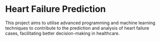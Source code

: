 # Heart Failure Prediction
 This project aims to utilise advanced programming and machine learning techniques to contribute to the prediction and analysis of heart failure cases, facilitating better decision-making in healthcare.
